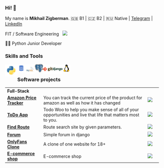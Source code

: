 ### Hi! 👋

My name is **Mikhail Zigberman**. 🇬🇧 B1 | 🇨🇿 B2 | 🇷🇺 Native | [Telegram](https://t.me/mikezigberman) | [LinkedIn](https://www.linkedin.com/in/mzigberman/?locale=en_US)

FIT / Software Engineering &nbsp; ![](https://img.shields.io/badge/-Czech_Technical%20University-informational)

🧑‍💻 Python Junior Developer 

### Skills and Tools

<img align="left" alt="Python" width="40px" src="https://raw.githubusercontent.com/github/explore/80688e429a7d4ef2fca1e82350fe8e3517d3494d/topics/python/python.png" />

<img align="left" alt="SQL" width="26px" src="https://raw.githubusercontent.com/github/explore/80688e429a7d4ef2fca1e82350fe8e3517d3494d/topics/sql/sql.png" />

<img align="left" alt="MySQL" width="32px" src="https://raw.githubusercontent.com/github/explore/80688e429a7d4ef2fca1e82350fe8e3517d3494d/topics/mysql/mysql.png" />

<img align="left" alt="PostgeSQL" width="26px" src="https://raw.githubusercontent.com/github/explore/80688e429a7d4ef2fca1e82350fe8e3517d3494d/topics/postgresql/postgresql.png" />

<img align="left" alt="Git" width="32px" src="https://raw.githubusercontent.com/github/explore/80688e429a7d4ef2fca1e82350fe8e3517d3494d/topics/git/git.png" />

<img align="left" alt="django" width="32px" src="https://raw.githubusercontent.com/github/explore/80688e429a7d4ef2fca1e82350fe8e3517d3494d/topics/django/django.png" />

<img align="left" alt="Linux" width="26px" src="https://raw.githubusercontent.com/github/explore/56a826d05cf762b2b50ecbe7d492a839b04f3fbf/topics/linux/linux.png" />

<br>

### Software projects

|||||
|----|----|----|----|
| **Full-Stack**  | | |
|[**Amazon Price Tracker**](https://github.com/mikezigberman/amazon-price-tracker) | You can track the current price of the product for amazon as well as how it has changed | ![](https://img.shields.io/badge/-python-blue) |
|[**ToDo App**](https://github.com/mikezigberman/ToDoApp) | Todo Woo to help you make sense of all of your opportunities and live that life that matters most to you. | ![](https://img.shields.io/badge/-python-blue) |
|[**Find Route**](https://github.com/mikezigberman/findroutedjango) | Route search site by given parameters. | ![](https://img.shields.io/badge/-python-blue) |
|[**Forum**](https://github.com/mikezigberman/forumforgamersdjango) | Simple forum in django | ![](https://img.shields.io/badge/-python-blue) | | ![](https://img.shields.io/badge/-javascript-yellow)
|[**OnlyFans Clone**](https://github.com/mikezigberman/onlyfansclone) | A clone of one website for 18+  | ![](https://img.shields.io/badge/-python-blue) |
|[**E-commerce shop**](https://github.com/mikezigberman/onlineshop) | E-commerce shop | ![](https://img.shields.io/badge/-python-blue) |
